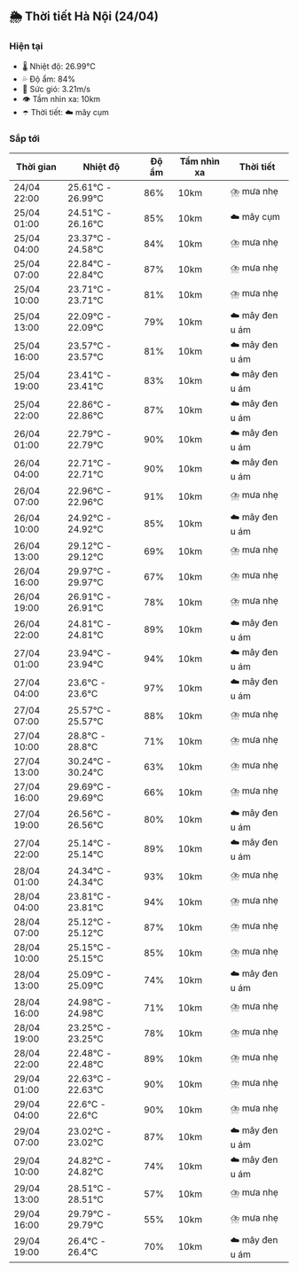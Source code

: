 ## 🌦️ Thời tiết Hà Nội (24/04)

### Hiện tại

- 🌡️ Nhiệt độ: 26.99℃
- 💦 Độ ẩm: 84%
- 💨 Sức gió: 3.21m/s
- 👁️ Tầm nhìn xa: 10km
- ☂️ Thời tiết: ☁️ mây cụm

### Sắp tới

| Thời gian | Nhiệt độ | Độ ẩm | Tầm nhìn xa | Thời tiết |
| --- | --- | --- | --- | --- |
| 24/04 22:00 | 25.61℃ - 26.99℃ | 86% | 10km | ⛈️ mưa nhẹ |
| 25/04 01:00 | 24.51℃ - 26.16℃ | 85% | 10km | ☁️ mây cụm |
| 25/04 04:00 | 23.37℃ - 24.58℃ | 84% | 10km | ⛈️ mưa nhẹ |
| 25/04 07:00 | 22.84℃ - 22.84℃ | 87% | 10km | ⛈️ mưa nhẹ |
| 25/04 10:00 | 23.71℃ - 23.71℃ | 81% | 10km | ⛈️ mưa nhẹ |
| 25/04 13:00 | 22.09℃ - 22.09℃ | 79% | 10km | ☁️ mây đen u ám |
| 25/04 16:00 | 23.57℃ - 23.57℃ | 81% | 10km | ☁️ mây đen u ám |
| 25/04 19:00 | 23.41℃ - 23.41℃ | 83% | 10km | ☁️ mây đen u ám |
| 25/04 22:00 | 22.86℃ - 22.86℃ | 87% | 10km | ☁️ mây đen u ám |
| 26/04 01:00 | 22.79℃ - 22.79℃ | 90% | 10km | ☁️ mây đen u ám |
| 26/04 04:00 | 22.71℃ - 22.71℃ | 90% | 10km | ☁️ mây đen u ám |
| 26/04 07:00 | 22.96℃ - 22.96℃ | 91% | 10km | ⛈️ mưa nhẹ |
| 26/04 10:00 | 24.92℃ - 24.92℃ | 85% | 10km | ☁️ mây đen u ám |
| 26/04 13:00 | 29.12℃ - 29.12℃ | 69% | 10km | ⛈️ mưa nhẹ |
| 26/04 16:00 | 29.97℃ - 29.97℃ | 67% | 10km | ⛈️ mưa nhẹ |
| 26/04 19:00 | 26.91℃ - 26.91℃ | 78% | 10km | ⛈️ mưa nhẹ |
| 26/04 22:00 | 24.81℃ - 24.81℃ | 89% | 10km | ☁️ mây đen u ám |
| 27/04 01:00 | 23.94℃ - 23.94℃ | 94% | 10km | ☁️ mây đen u ám |
| 27/04 04:00 | 23.6℃ - 23.6℃ | 97% | 10km | ☁️ mây đen u ám |
| 27/04 07:00 | 25.57℃ - 25.57℃ | 88% | 10km | ⛈️ mưa nhẹ |
| 27/04 10:00 | 28.8℃ - 28.8℃ | 71% | 10km | ⛈️ mưa nhẹ |
| 27/04 13:00 | 30.24℃ - 30.24℃ | 63% | 10km | ⛈️ mưa nhẹ |
| 27/04 16:00 | 29.69℃ - 29.69℃ | 66% | 10km | ⛈️ mưa nhẹ |
| 27/04 19:00 | 26.56℃ - 26.56℃ | 80% | 10km | ☁️ mây đen u ám |
| 27/04 22:00 | 25.14℃ - 25.14℃ | 89% | 10km | ☁️ mây đen u ám |
| 28/04 01:00 | 24.34℃ - 24.34℃ | 93% | 10km | ⛈️ mưa nhẹ |
| 28/04 04:00 | 23.81℃ - 23.81℃ | 94% | 10km | ⛈️ mưa nhẹ |
| 28/04 07:00 | 25.12℃ - 25.12℃ | 87% | 10km | ⛈️ mưa nhẹ |
| 28/04 10:00 | 25.15℃ - 25.15℃ | 85% | 10km | ⛈️ mưa nhẹ |
| 28/04 13:00 | 25.09℃ - 25.09℃ | 74% | 10km | ☁️ mây đen u ám |
| 28/04 16:00 | 24.98℃ - 24.98℃ | 71% | 10km | ⛈️ mưa nhẹ |
| 28/04 19:00 | 23.25℃ - 23.25℃ | 78% | 10km | ⛈️ mưa nhẹ |
| 28/04 22:00 | 22.48℃ - 22.48℃ | 89% | 10km | ⛈️ mưa nhẹ |
| 29/04 01:00 | 22.63℃ - 22.63℃ | 90% | 10km | ⛈️ mưa nhẹ |
| 29/04 04:00 | 22.6℃ - 22.6℃ | 90% | 10km | ⛈️ mưa nhẹ |
| 29/04 07:00 | 23.02℃ - 23.02℃ | 87% | 10km | ☁️ mây đen u ám |
| 29/04 10:00 | 24.82℃ - 24.82℃ | 74% | 10km | ☁️ mây đen u ám |
| 29/04 13:00 | 28.51℃ - 28.51℃ | 57% | 10km | ⛈️ mưa nhẹ |
| 29/04 16:00 | 29.79℃ - 29.79℃ | 55% | 10km | ⛈️ mưa nhẹ |
| 29/04 19:00 | 26.4℃ - 26.4℃ | 70% | 10km | ☁️ mây đen u ám |
